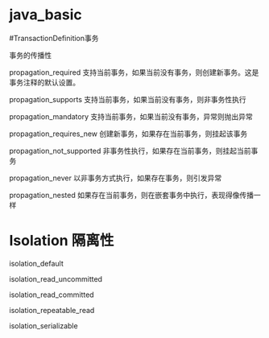 # java_basic 

#TransactionDefinition事务

事务的传播性

propagation_required        支持当前事务，如果当前没有事务，则创建新事务。这是事务注释的默认设置。

propagation_supports        支持当前事务，如果当前没有事务，则非事务性执行

propagation_mandatory       支持当前事务，如果当前没有事务，异常则抛出异常

propagation_requires_new    创建新事务，如果存在当前事务，则挂起该事务

propagation_not_supported   非事务性执行，如果存在当前事务，则挂起当前事务

propagation_never           以非事务方式执行，如果存在事务，则引发异常

propagation_nested          如果存在当前事务，则在嵌套事务中执行，表现得像传播一样




# Isolation  隔离性


isolation_default

isolation_read_uncommitted

isolation_read_committed

isolation_repeatable_read

isolation_serializable
